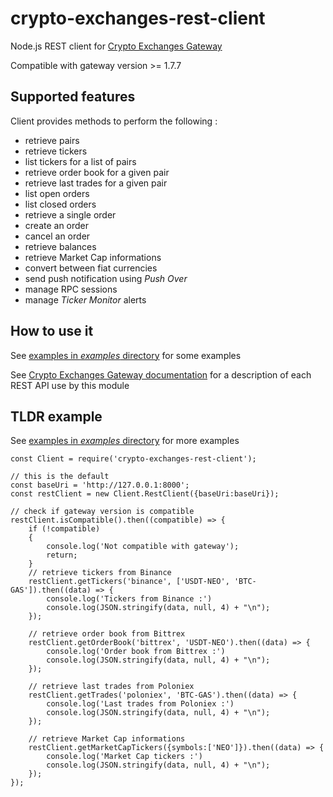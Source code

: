 # crypto-exchanges-rest-client

Node.js REST client for [Crypto Exchanges Gateway](https://github.com/aloysius-pgast/crypto-exchanges-gateway)

Compatible with gateway version >= 1.7.7

## Supported features

Client provides methods to perform the following :

- retrieve pairs
- retrieve tickers
- list tickers for a list of pairs
- retrieve order book for a given pair
- retrieve last trades for a given pair
- list open orders
- list closed orders
- retrieve a single order
- create an order
- cancel an order
- retrieve balances
- retrieve Market Cap informations
- convert between fiat currencies
- send push notification using _Push Over_
- manage RPC sessions
- manage _Ticker Monitor_ alerts

## How to use it

See [examples in _examples_ directory](https://github.com/aloysius-pgast/crypto-exchanges-rest-client-nodejs/tree/master/examples/) for some examples

See [Crypto Exchanges Gateway documentation](https://github.com/aloysius-pgast/crypto-exchanges-gateway/tree/master/doc) for a description of each REST API use by this module

## TLDR example

See [examples in _examples_ directory](https://github.com/aloysius-pgast/crypto-exchanges-rest-client-nodejs/tree/master/examples/) for more examples

```
const Client = require('crypto-exchanges-rest-client');

// this is the default
const baseUri = 'http://127.0.0.1:8000';
const restClient = new Client.RestClient({baseUri:baseUri});

// check if gateway version is compatible
restClient.isCompatible().then((compatible) => {
    if (!compatible)
    {
        console.log('Not compatible with gateway');
        return;
    }
    // retrieve tickers from Binance
    restClient.getTickers('binance', ['USDT-NEO', 'BTC-GAS']).then((data) => {
        console.log('Tickers from Binance :')
        console.log(JSON.stringify(data, null, 4) + "\n");
    });

    // retrieve order book from Bittrex
    restClient.getOrderBook('bittrex', 'USDT-NEO').then((data) => {
        console.log('Order book from Bittrex :')
        console.log(JSON.stringify(data, null, 4) + "\n");
    });

    // retrieve last trades from Poloniex
    restClient.getTrades('poloniex', 'BTC-GAS').then((data) => {
        console.log('Last trades from Poloniex :')
        console.log(JSON.stringify(data, null, 4) + "\n");
    });

    // retrieve Market Cap informations
    restClient.getMarketCapTickers({symbols:['NEO']}).then((data) => {
        console.log('Market Cap tickers :')
        console.log(JSON.stringify(data, null, 4) + "\n");
    });
});

```
